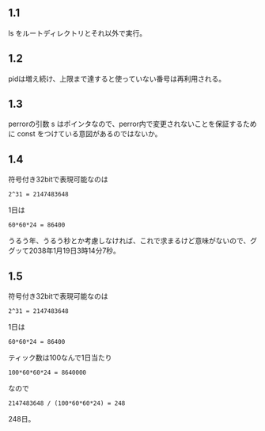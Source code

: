 ## 1.1

ls をルートディレクトリとそれ以外で実行。

## 1.2

pidは増え続け、上限まで達すると使っていない番号は再利用される。

## 1.3

perrorの引数 s はポインタなので、perror内で変更されないことを保証するために const をつけている意図があるのではないか。

## 1.4

符号付き32bitで表現可能なのは

    2^31 = 2147483648

1日は

    60*60*24 = 86400

うるう年、うるう秒とか考慮しなければ、これで求まるけど意味がないので、ググッて2038年1月19日3時14分7秒。

## 1.5

符号付き32bitで表現可能なのは

    2^31 = 2147483648

1日は

    60*60*24 = 86400

ティック数は100なんで1日当たり

    100*60*60*24 = 8640000

なので

    2147483648 / (100*60*60*24) = 248

248日。
